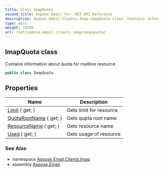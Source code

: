 ```yaml
---
title: Class ImapQuota
second_title: Aspose.Email for .NET API Reference
description: Aspose.Email.Clients.Imap.ImapQuota class. Contains information about quota for mailbox resource
type: docs
weight: 15180
url: /net/aspose.email.clients.imap/imapquota/
---
```

## ImapQuota class

Contains information about quota for mailbox resource.

```csharp
public class ImapQuota
```

## Properties

| Name | Description |
| --- | --- |
| [Limit](../../aspose.email.clients.imap/imapquota/limit/) { get; } | Gets limit for resource |
| [QuotaRootName](../../aspose.email.clients.imap/imapquota/quotarootname/) { get; } | Gets qupta root name |
| [ResourceName](../../aspose.email.clients.imap/imapquota/resourcename/) { get; } | Gets resource name |
| [Used](../../aspose.email.clients.imap/imapquota/used/) { get; } | Gets usage of resource |

### See Also

* namespace [Aspose.Email.Clients.Imap](../../aspose.email.clients.imap/)
* assembly [Aspose.Email](../../)


